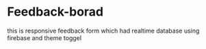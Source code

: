 # Feedback-borad
this is responsive feedback form which had realtime database using firebase and theme toggel 
